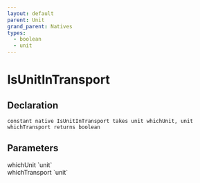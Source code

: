 ```yaml
---
layout: default
parent: Unit
grand_parent: Natives
types:
  - boolean
  - unit
---
```


# IsUnitInTransport

## Declaration

```
constant native IsUnitInTransport takes unit whichUnit, unit whichTransport returns boolean
```

## Parameters
<dl>
  <dt>whichUnit `unit`</dt>
  <dd></dd>

  <dt>whichTransport `unit`</dt>
  <dd></dd>
</dl>